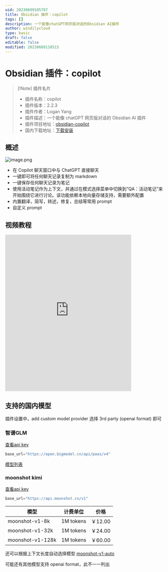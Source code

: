 ```yaml
---
uid: 20230609105707
title: Obsidian 插件：copilot
tags: []
description: 一个能像chatGPT网页版对话的Obsidian AI插件
author: windilycloud
type: basic
draft: false
editable: false
modified: 20230609110515
---
```


# Obsidian 插件：copilot

> [!Note] 插件名片
> - 插件名称：copilot
> - 插件版本：2.2.3
> - 插件作者：Logan Yang
> - 插件描述：一个能像 chatGPT 网页版对话的 Obsidian AI 插件
> - 插件项目地址：[obsidian-copilot](https://github.com/logancyang/obsidian-copilot)
> - 国内下载地址：[下载安装](https://pkmer.cn/products/plugin/pluginMarket/?copilot)

## 概述

![image.png](https://cdn.pkmer.cn/images/20230609110121.png!pkmer)

- 在 Copilot 聊天窗口中与 ChatGPT 直接聊天
- 一键即可将任何聊天记录复制为 markdown
- 一键保存任何聊天记录为笔记
- 使用活动笔记作为上下文，并通过在模式选择菜单中切换到“QA：活动笔记”来开始围绕它进行讨论。该功能依赖本地向量存储支持，需要额外配置
- 内置翻译，简写，转述，修复，总结等常用 prompt
- 自定义 prompt

## 视频教程

<iframe src="https://player.bilibili.com/player.html?isOutside=true&aid=1405260572&bvid=BV13r421A7ek&cid=1570540513&p=1&autoplay=false" scrolling="no" border="0" frameborder="no" framespacing="0" allowfullscreen="true" width="80%" height="500"> </iframe>

## 支持的国内模型
插件设置中，add custom model
provider 选择 3rd party (openai format) 即可
### 智谱GLM
[查看api key](https://open.bigmodel.cn/usercenter/apikeys)
```python
base_url="https://open.bigmodel.cn/api/paas/v4"
```
[模型列表](https://open.bigmodel.cn/pricing)
### moonshot kimi
[查看api key](https://platform.moonshot.cn/console/api-keys)
```python
base_url="https://api.moonshot.cn/v1"
```

|模型|计费单位|价格|
|---|---|---|
|moonshot-v1-8k|1M tokens|￥12.00|
|moonshot-v1-32k|1M tokens|￥24.00|
|moonshot-v1-128k|1M tokens|￥60.00|
还可以根据上下文长度自动选择模型
[moonshot-v1-auto](https://platform.moonshot.cn/docs/guide/choose-an-appropriate-kimi-model#moonshot-v1-auto-%E6%A8%A1%E5%9E%8B)


可能还有其他模型支持 openai format，此不一一列出